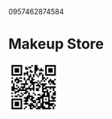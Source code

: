 0957462874584
# Makeup Store

<img src="./images/qr-code.svg" width="100" height="100" alt="Makeup Store">
